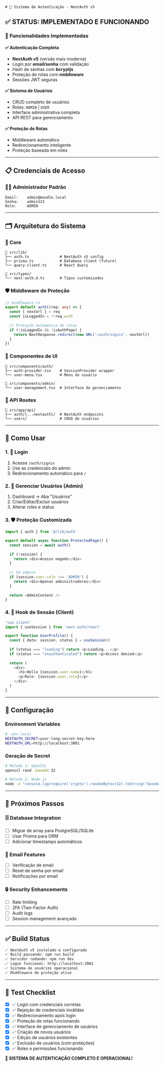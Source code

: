     # 🔐 Sistema de Autenticação - NextAuth v5

## ✅ **STATUS: IMPLEMENTADO E FUNCIONANDO**

### 🚀 **Funcionalidades Implementadas**

#### **✅ Autenticação Completa**
- **NextAuth v5** (versão mais moderna)
- Login por **email/senha** com validação
- Hash de senhas com **bcryptjs**  
- Proteção de rotas com **middleware**
- Sessões JWT seguras

#### **✅ Sistema de Usuários**
- CRUD completo de usuários
- Roles: `ADMIN` | `USER`
- Interface administrativa completa
- API REST para gerenciamento

#### **✅ Proteção de Rotas**
- Middleware automático
- Redirecionamento inteligente
- Proteção baseada em roles

---

## 📋 **Credenciais de Acesso**

### **👨‍💼 Administrador Padrão**
```
Email:    admin@moodle.local
Senha:    admin123
Role:     ADMIN
```

---

## 🗂️ **Arquitetura do Sistema**

### **🔧 Core**
```
📁 src/lib/
├── auth.ts              # NextAuth v5 config
├── prisma.ts            # Database client (futuro)
└── query-client.ts      # React Query

📁 src/types/
└── next-auth.d.ts       # Tipos customizados
```

### **🛡️ Middleware de Proteção**
```typescript
// middleware.ts
export default auth((req: any) => {
  const { nextUrl } = req
  const isLoggedIn = !!req.auth
  
  // Proteção automática de rotas
  if (!isLoggedIn && !isAuthPage) {
    return NextResponse.redirect(new URL('/auth/signin', nextUrl))
  }
})
```

### **🎨 Componentes de UI**
```
📁 src/components/auth/
├── auth-provider.tsx    # SessionProvider wrapper
└── user-menu.tsx        # Menu do usuário

📁 src/components/admin/
└── user-management.tsx  # Interface de gerenciamento
```

### **🔌 API Routes**
```
📁 src/app/api/
├── auth/[...nextauth]/  # NextAuth endpoints
└── users/               # CRUD de usuários
```

---

## 🚀 **Como Usar**

### **1. 🔑 Login**
1. Acesse `/auth/signin`
2. Use as credenciais do admin
3. Redirecionamento automático para `/`

### **2. 👥 Gerenciar Usuários (Admin)**
1. Dashboard → Aba "Usuários" 
2. Criar/Editar/Excluir usuários
3. Alterar roles e status

### **3. 🛡️ Proteção Customizada**
```typescript
import { auth } from '@/lib/auth'

export default async function ProtectedPage() {
  const session = await auth()
  
  if (!session) {
    return <div>Acesso negado</div>
  }
  
  // Só admins
  if (session.user.role !== 'ADMIN') {
    return <div>Apenas administradores</div>
  }
  
  return <AdminContent />
}
```

### **4. 🎯 Hook de Sessão (Client)**
```typescript
'use client'
import { useSession } from 'next-auth/react'

export function UserProfile() {
  const { data: session, status } = useSession()
  
  if (status === "loading") return <p>Loading...</p>
  if (status === "unauthenticated") return <p>Access denied</p>
  
  return (
    <div>
      <h1>Hello {session.user.name}</h1>
      <p>Role: {session.user.role}</p>
    </div>
  )
}
```

---

## 🔧 **Configuração**

### **Environment Variables**
```bash
# .env.local
NEXTAUTH_SECRET=your-long-secret-key-here
NEXTAUTH_URL=http://localhost:3001
```

### **Geração de Secret**
```bash
# Método 1: OpenSSL
openssl rand -base64 32

# Método 2: Node.js
node -e "console.log(require('crypto').randomBytes(32).toString('base64'))"
```

---

## 🚀 **Próximos Passos**

### **🗄️ Database Integration**
- [ ] Migrar de array para PostgreSQL/SQLite
- [ ] Usar Prisma para ORM
- [ ] Adicionar timestamps automáticos

### **📧 Email Features**  
- [ ] Verificação de email
- [ ] Reset de senha por email
- [ ] Notificações por email

### **🔒 Security Enhancements**
- [ ] Rate limiting
- [ ] 2FA (Two-Factor Auth)
- [ ] Audit logs
- [ ] Session management avançado

---

## ✅ **Build Status**

```bash
✅ NextAuth v5 instalado e configurado
✅ Build passando: npm run build
✅ Servidor rodando: npm run dev  
✅ Login funcional: http://localhost:3001
✅ Sistema de usuários operacional
✅ Middleware de proteção ativo
```

---

## 🎯 **Test Checklist**

- [x] ✅ Login com credenciais corretas
- [x] ✅ Rejeição de credenciais inválidas  
- [x] ✅ Redirecionamento após login
- [x] ✅ Proteção de rotas funcionando
- [x] ✅ Interface de gerenciamento de usuários
- [x] ✅ Criação de novos usuários
- [x] ✅ Edição de usuários existentes
- [x] ✅ Exclusão de usuários (com proteções)
- [x] ✅ Roles e permissões funcionando

**🎉 SISTEMA DE AUTENTICAÇÃO COMPLETO E OPERACIONAL!**
